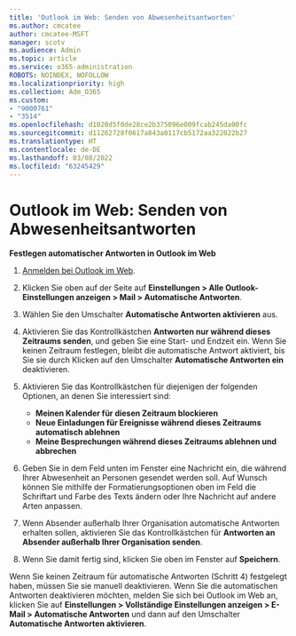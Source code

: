 ```yaml
---
title: 'Outlook im Web: Senden von Abwesenheitsantworten'
ms.author: cmcatee
author: cmcatee-MSFT
manager: scotv
ms.audience: Admin
ms.topic: article
ms.service: o365-administration
ROBOTS: NOINDEX, NOFOLLOW
ms.localizationpriority: high
ms.collection: Adm_O365
ms.custom:
- "9000761"
- "3514"
ms.openlocfilehash: d1020d5f0de28ce2b375096e009fcab245da00fc
ms.sourcegitcommit: d11262728f0617a843a0117cb5172aa322022b27
ms.translationtype: HT
ms.contentlocale: de-DE
ms.lasthandoff: 03/08/2022
ms.locfileid: "63245429"
---
```

# <a name="outlook-on-the-web-send-out-of-office-replies"></a>Outlook im Web: Senden von Abwesenheitsantworten

**Festlegen automatischer Antworten in Outlook im Web**

1. [Anmelden bei Outlook im Web](https://support.office.com/article/how-to-sign-in-to-outlook-on-the-web-763fab4d-0138-4814-b450-37fc286bcb79).

2. Klicken Sie oben auf der Seite auf **Einstellungen > Alle Outlook-Einstellungen anzeigen > Mail > Automatische Antworten**.

3. Wählen Sie den Umschalter **Automatische Antworten aktivieren** aus.

4. Aktivieren Sie das Kontrollkästchen **Antworten nur während dieses Zeitraums senden**, und geben Sie eine Start- und Endzeit ein. Wenn Sie keinen Zeitraum festlegen, bleibt die automatische Antwort aktiviert, bis Sie sie durch Klicken auf den Umschalter **Automatische Antworten ein** deaktivieren.

5. Aktivieren Sie das Kontrollkästchen für diejenigen der folgenden Optionen, an denen Sie interessiert sind:
    - **Meinen Kalender für diesen Zeitraum blockieren**
    - **Neue Einladungen für Ereignisse während dieses Zeitraums automatisch ablehnen**
    - **Meine Besprechungen während dieses Zeitraums ablehnen und abbrechen**

6. Geben Sie in dem Feld unten im Fenster eine Nachricht ein, die während Ihrer Abwesenheit an Personen gesendet werden soll. Auf Wunsch können Sie mithilfe der Formatierungsoptionen oben im Feld die Schriftart und Farbe des Texts ändern oder Ihre Nachricht auf andere Arten anpassen.

7. Wenn Absender außerhalb Ihrer Organisation automatische Antworten erhalten sollen, aktivieren Sie das Kontrollkästchen für **Antworten an Absender außerhalb Ihrer Organisation senden**.

8. Wenn Sie damit fertig sind, klicken Sie oben im Fenster auf **Speichern**.

Wenn Sie keinen Zeitraum für automatische Antworten (Schritt 4) festgelegt haben, müssen Sie sie manuell deaktivieren. Wenn Sie die automatischen Antworten deaktivieren möchten, melden Sie sich bei Outlook im Web an, klicken Sie auf **Einstellungen > Vollständige Einstellungen anzeigen > E-Mail > Automatische Antworten** und dann auf den Umschalter **Automatische Antworten aktivieren**.
